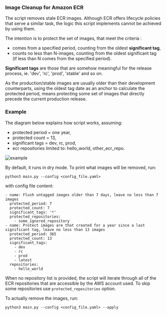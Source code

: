 ### Image Cleanup for Amazon ECR

The script removes stale ECR images. Although ECR offers lifecycle policies that serve a similar task, the logic this script implements cannot be achieved by using them.

The intention is to protect the set of images, that meet the criteria :
- comes from a specified period, counting from the oldest **significant tag**,
- counts no less than N-images, counting from the oldest significant tag (if less than N comes from the specified period).

**Significant tags** are those that are somehow meaningful for the release process, ie. 'dev', 'rc', 'prod', 'stable' and so on. 

As the production/stable images are usually older than their development counterparts, using the oldest tag date as an anchor to calculate the protected period, means protecting some set of images that directly precede the current production release.

### Example

The diagram below explains how script works, assuming: 
- protected period = one year,
- protected count = 13,
- significant tags = dev, rc, prod,
- ecr repositories limited to: hello_world, other_ecr_repo.

![example](https://github.com/thabiger/aws-ecr-cleanup/blob/main/docs/ecr%20cleanup%20policy.png)

By default, it runs in dry mode. To print what images will be removed, run:   

`python3 main.py --config <config_file.yaml>`

with config file content:

```
- name: Flush untagged images older than 7 days, leave no less than 7 images
  protected_period: 7
  protected_count: 7
  significant_tags: '*'
  protected_repositories:
    - some_ignored_repository
- name: Protect images are that created for a year since a last significant tag, leave no less than 13 images
  protected_period: 365
  protected_count: 13
  significant_tags:
    - dev
    - rc
    - prod
    - latest
  repositories:
    - hello_world
``` 

When no repository list is provided, the script will iterate through all of the ECR repositories that are accessible by the AWS account used.
To skip some repositories use `protected_repositories` option.

To actually remove the images, run: 

`python3 main.py --config <config_file.yaml> --apply`